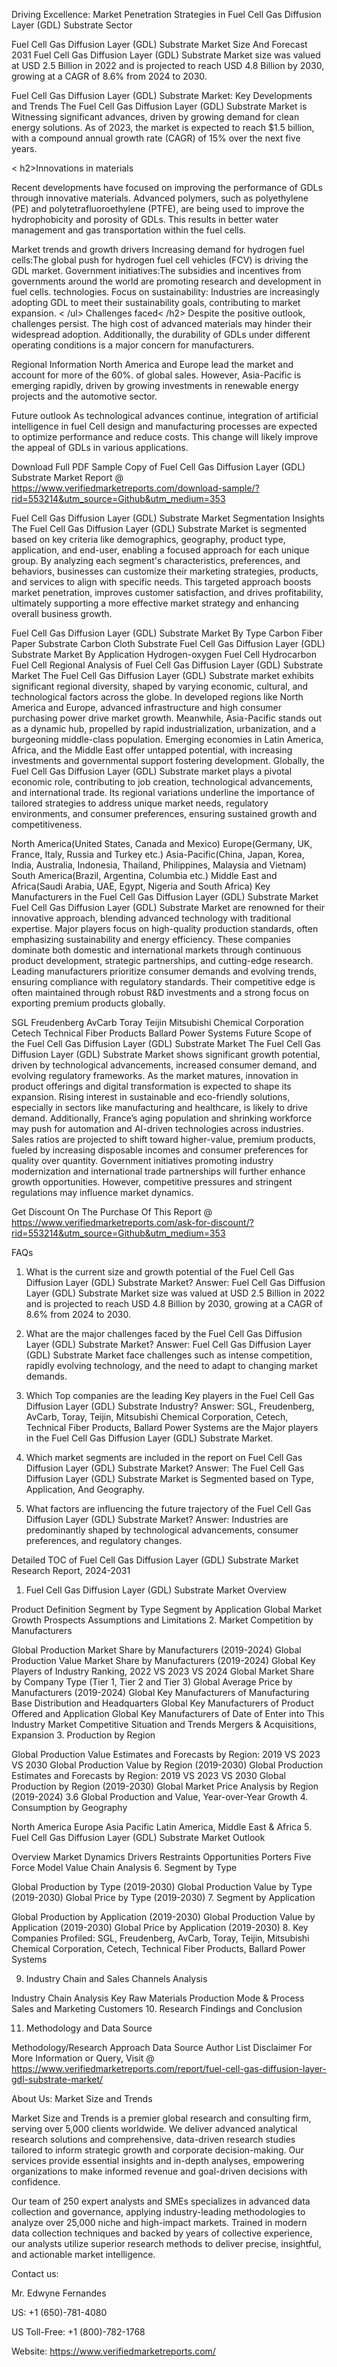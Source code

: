 Driving Excellence: Market Penetration Strategies in Fuel Cell Gas Diffusion Layer (GDL) Substrate Sector


Fuel Cell Gas Diffusion Layer (GDL) Substrate Market Size And Forecast 2031
Fuel Cell Gas Diffusion Layer (GDL) Substrate Market size was valued at USD 2.5 Billion in 2022 and is projected to reach USD 4.8 Billion by 2030, growing at a CAGR of 8.6% from 2024 to 2030.

Fuel Cell Gas Diffusion Layer (GDL) Substrate Market: Key Developments and Trends
The Fuel Cell Gas Diffusion Layer (GDL) Substrate Market is Witnessing significant advances, driven by growing demand for clean energy solutions. As of 2023, the market is expected to reach $1.5 billion, with a compound annual growth rate (CAGR) of 15% over the next five years.

< h2>Innovations in materials

Recent developments have focused on improving the performance of GDLs through innovative materials. Advanced polymers, such as polyethylene (PE) and polytetrafluoroethylene (PTFE), are being used to improve the hydrophobicity and porosity of GDLs. This results in better water management and gas transportation within the fuel cells.

Market trends and growth drivers
Increasing demand for hydrogen fuel cells:The global push for hydrogen fuel cell vehicles (FCV) is driving the GDL market.
Government initiatives:The subsidies and incentives from governments around the world are promoting research and development in fuel cells. technologies.
Focus on sustainability: Industries are increasingly adopting GDL to meet their sustainability goals, contributing to market expansion.
< /ul>
Challenges faced< /h2>
Despite the positive outlook, challenges persist. The high cost of advanced materials may hinder their widespread adoption. Additionally, the durability of GDLs under different operating conditions is a major concern for manufacturers.

Regional Information
North America and Europe lead the market and account for more of the 60%. of global sales. However, Asia-Pacific is emerging rapidly, driven by growing investments in renewable energy projects and the automotive sector.

Future outlook
As technological advances continue, integration of artificial intelligence in fuel Cell design and manufacturing processes are expected to optimize performance and reduce costs. This change will likely improve the appeal of GDLs in various applications.

Download Full PDF Sample Copy of Fuel Cell Gas Diffusion Layer (GDL) Substrate Market Report @ https://www.verifiedmarketreports.com/download-sample/?rid=553214&utm_source=Github&utm_medium=353

Fuel Cell Gas Diffusion Layer (GDL) Substrate Market Segmentation Insights
The Fuel Cell Gas Diffusion Layer (GDL) Substrate Market is segmented based on key criteria like demographics, geography, product type, application, and end-user, enabling a focused approach for each unique group. By analyzing each segment's characteristics, preferences, and behaviors, businesses can customize their marketing strategies, products, and services to align with specific needs. This targeted approach boosts market penetration, improves customer satisfaction, and drives profitability, ultimately supporting a more effective market strategy and enhancing overall business growth.

Fuel Cell Gas Diffusion Layer (GDL) Substrate Market By Type
Carbon Fiber Paper Substrate
Carbon Cloth Substrate
Fuel Cell Gas Diffusion Layer (GDL) Substrate Market By Application
Hydrogen-oxygen Fuel Cell
Hydrocarbon Fuel Cell
Regional Analysis of Fuel Cell Gas Diffusion Layer (GDL) Substrate Market
The Fuel Cell Gas Diffusion Layer (GDL) Substrate market exhibits significant regional diversity, shaped by varying economic, cultural, and technological factors across the globe. In developed regions like North America and Europe, advanced infrastructure and high consumer purchasing power drive market growth. Meanwhile, Asia-Pacific stands out as a dynamic hub, propelled by rapid industrialization, urbanization, and a burgeoning middle-class population. Emerging economies in Latin America, Africa, and the Middle East offer untapped potential, with increasing investments and governmental support fostering development. Globally, the Fuel Cell Gas Diffusion Layer (GDL) Substrate market plays a pivotal economic role, contributing to job creation, technological advancements, and international trade. Its regional variations underline the importance of tailored strategies to address unique market needs, regulatory environments, and consumer preferences, ensuring sustained growth and competitiveness.

North America(United States, Canada and Mexico)
Europe(Germany, UK, France, Italy, Russia and Turkey etc.)
Asia-Pacific(China, Japan, Korea, India, Australia, Indonesia, Thailand, Philippines, Malaysia and Vietnam)
South America(Brazil, Argentina, Columbia etc.)
Middle East and Africa(Saudi Arabia, UAE, Egypt, Nigeria and South Africa)
Key Manufacturers in the Fuel Cell Gas Diffusion Layer (GDL) Substrate Market
Fuel Cell Gas Diffusion Layer (GDL) Substrate Market are renowned for their innovative approach, blending advanced technology with traditional expertise. Major players focus on high-quality production standards, often emphasizing sustainability and energy efficiency. These companies dominate both domestic and international markets through continuous product development, strategic partnerships, and cutting-edge research. Leading manufacturers prioritize consumer demands and evolving trends, ensuring compliance with regulatory standards. Their competitive edge is often maintained through robust R&D investments and a strong focus on exporting premium products globally.

SGL
Freudenberg
AvCarb
Toray
Teijin
Mitsubishi Chemical Corporation
Cetech
Technical Fiber Products
Ballard Power Systems
Future Scope of the Fuel Cell Gas Diffusion Layer (GDL) Substrate Market
The Fuel Cell Gas Diffusion Layer (GDL) Substrate Market shows significant growth potential, driven by technological advancements, increased consumer demand, and evolving regulatory frameworks. As the market matures, innovation in product offerings and digital transformation is expected to shape its expansion. Rising interest in sustainable and eco-friendly solutions, especially in sectors like manufacturing and healthcare, is likely to drive demand. Additionally, France’s aging population and shrinking workforce may push for automation and AI-driven technologies across industries. Sales ratios are projected to shift toward higher-value, premium products, fueled by increasing disposable incomes and consumer preferences for quality over quantity. Government initiatives promoting industry modernization and international trade partnerships will further enhance growth opportunities. However, competitive pressures and stringent regulations may influence market dynamics.

Get Discount On The Purchase Of This Report @ https://www.verifiedmarketreports.com/ask-for-discount/?rid=553214&utm_source=Github&utm_medium=353

FAQs
1. What is the current size and growth potential of the Fuel Cell Gas Diffusion Layer (GDL) Substrate Market?
Answer: Fuel Cell Gas Diffusion Layer (GDL) Substrate Market size was valued at USD 2.5 Billion in 2022 and is projected to reach USD 4.8 Billion by 2030, growing at a CAGR of 8.6% from 2024 to 2030.

2. What are the major challenges faced by the Fuel Cell Gas Diffusion Layer (GDL) Substrate Market?
Answer: Fuel Cell Gas Diffusion Layer (GDL) Substrate Market face challenges such as intense competition, rapidly evolving technology, and the need to adapt to changing market demands.

3. Which Top companies are the leading Key players in the Fuel Cell Gas Diffusion Layer (GDL) Substrate Industry?
Answer: SGL, Freudenberg, AvCarb, Toray, Teijin, Mitsubishi Chemical Corporation, Cetech, Technical Fiber Products, Ballard Power Systems are the Major players in the Fuel Cell Gas Diffusion Layer (GDL) Substrate Market.

4. Which market segments are included in the report on Fuel Cell Gas Diffusion Layer (GDL) Substrate Market?
Answer: The Fuel Cell Gas Diffusion Layer (GDL) Substrate Market is Segmented based on Type, Application, And Geography.

5. What factors are influencing the future trajectory of the Fuel Cell Gas Diffusion Layer (GDL) Substrate Market?
Answer: Industries are predominantly shaped by technological advancements, consumer preferences, and regulatory changes.

Detailed TOC of Fuel Cell Gas Diffusion Layer (GDL) Substrate Market Research Report, 2024-2031
1. Fuel Cell Gas Diffusion Layer (GDL) Substrate Market Overview

Product Definition
Segment by Type
Segment by Application
Global Market Growth Prospects
Assumptions and Limitations
2. Market Competition by Manufacturers

Global Production Market Share by Manufacturers (2019-2024)
Global Production Value Market Share by Manufacturers (2019-2024)
Global Key Players of Industry Ranking, 2022 VS 2023 VS 2024
Global Market Share by Company Type (Tier 1, Tier 2 and Tier 3)
Global Average Price by Manufacturers (2019-2024)
Global Key Manufacturers of Manufacturing Base Distribution and Headquarters
Global Key Manufacturers of Product Offered and Application
Global Key Manufacturers of Date of Enter into This Industry
Market Competitive Situation and Trends
Mergers & Acquisitions, Expansion
3. Production by Region

Global Production Value Estimates and Forecasts by Region: 2019 VS 2023 VS 2030
Global Production Value by Region (2019-2030)
Global Production Estimates and Forecasts by Region: 2019 VS 2023 VS 2030
Global Production by Region (2019-2030)
Global Market Price Analysis by Region (2019-2024) 3.6 Global Production and Value, Year-over-Year Growth
4. Consumption by Geography

North America
Europe
Asia Pacific
Latin America, Middle East & Africa
5. Fuel Cell Gas Diffusion Layer (GDL) Substrate Market Outlook

Overview
Market Dynamics
Drivers
Restraints
Opportunities
Porters Five Force Model
Value Chain Analysis 
6. Segment by Type

Global Production by Type (2019-2030)
Global Production Value by Type (2019-2030)
Global Price by Type (2019-2030)
7. Segment by Application

Global Production by Application (2019-2030)
Global Production Value by Application (2019-2030)
Global Price by Application (2019-2030)
8. Key Companies Profiled: SGL, Freudenberg, AvCarb, Toray, Teijin, Mitsubishi Chemical Corporation, Cetech, Technical Fiber Products, Ballard Power Systems

9. Industry Chain and Sales Channels Analysis

Industry Chain Analysis
Key Raw Materials
Production Mode & Process
Sales and Marketing
Customers
10. Research Findings and Conclusion

11. Methodology and Data Source

Methodology/Research Approach
Data Source
Author List
Disclaimer
For More Information or Query, Visit @ https://www.verifiedmarketreports.com/report/fuel-cell-gas-diffusion-layer-gdl-substrate-market/

About Us: Market Size and Trends

Market Size and Trends is a premier global research and consulting firm, serving over 5,000 clients worldwide. We deliver advanced analytical research solutions and comprehensive, data-driven research studies tailored to inform strategic growth and corporate decision-making. Our services provide essential insights and in-depth analyses, empowering organizations to make informed revenue and goal-driven decisions with confidence.

Our team of 250 expert analysts and SMEs specializes in advanced data collection and governance, applying industry-leading methodologies to analyze over 25,000 niche and high-impact markets. Trained in modern data collection techniques and backed by years of collective experience, our analysts utilize superior research methods to deliver precise, insightful, and actionable market intelligence.

Contact us:

Mr. Edwyne Fernandes

US: +1 (650)-781-4080

US Toll-Free: +1 (800)-782-1768

Website: https://www.verifiedmarketreports.com/
